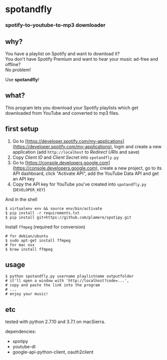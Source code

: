 # spotandfly

### spotify-to-youtube-to-mp3 downloader

## why?

You have a playlist on Spotify and want to download it?  
You don't have Spotify Premium and want to hear your music ad-free and offline?  
No problem!

Use **spotandfly**!  

## what?

This program lets you download your Spotify playlists which get downloaded from YouTube and converted to mp3 files.

## first setup

1. Go to [https://developer.spotify.com/my-applications](https://developer.spotify.com/my-applications), login and create a new application (add `http://localhost` to *Redirect URIs* and save)
2. Copy *Client ID* and *Client Secret* into `spotandfly.py`
3. Go to [https://console.developers.google.com](https://console.developers.google.com), create a new project, go to its API dashboard, click "Activate API", add the YouTube Data API and get an API key
4. Copy the API key for YouTube you've created into `spotandfly.py` (`DEVELOPER_KEY`)

And in the shell

    $ virtualenv env && source env/bin/activate
    $ pip install -r requirements.txt
    $ pip install git+https://github.com/plamere/spotipy.git

Install `ffmpeg` (required for conversion)

    # for debian/ubuntu
    $ sudo apt-get install ffmpeg
    # for mac osx
    $ brew install ffmpeg

## usage

    $ python spotandfly.py username playlistname outputfolder
    # it'll open a window with 'http://localhost?code=...',
    # copy and paste the link into the program
    # ...
    # enjoy your music!

## etc

tested with python 2.7.10 and 3.7.1 on macSierra.  

dependencies:

- spotipy
- youtube-dl
- google-api-python-client, oauth2client
